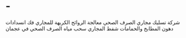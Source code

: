 # -
شركة تسليك مجاري الصرف الصحي معالجة الروائح الكريهة للمجاري فك انسدادات دهون المطابخ والحمامات شفط المجاري سحب مياه الصرف الصحي في عجمان

